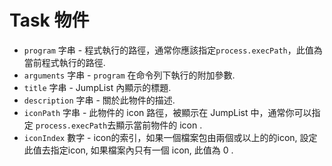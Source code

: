 # Task 物件

* `program` 字串 - 程式執行的路徑，通常你應該指定`process.execPath`，此值為當前程式執行的路徑.
* `arguments` 字串 - `program` 在命令列下執行的附加參數.
* `title` 字串 - JumpList 內顯示的標題.
* `description` 字串 - 關於此物件的描述.
* `iconPath` 字串 - 此物件的 icon 路徑，被顯示在 JumpList 中，通常你可以指定 `process.execPath`去顯示當前物件的 icon .
* `iconIndex` 數字 - icon的索引，如果一個檔案包由兩個或以上的的icon, 設定此值去指定icon, 如果檔案內只有一個 icon, 此值為 0 .
